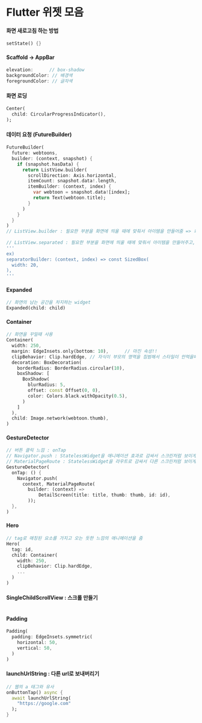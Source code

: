# Flutter 위젯 모음



#### 화면 새로고침 하는 방법

```dart
setState() {}
```



#### Scaffold -> AppBar

```dart
elevation: 		// box-shadow
backgroundColor: // 배경색
foregroundColor: // 글자색
```



#### 화면 로딩

```dart
Center(
  child: CircularProgressIndicator(),
);
```



#### 데이터 요청 (FutureBuilder)

```dart
FutureBuilder(
  future: webtoons,
  builder: (context, snapshot) {
    if (snapshot.hasData) {
      return ListView.builder(
        scrollDirection: Axis.horizontal,
        itemCount: snapshot.data!.length,
        itemBuilder: (context, index) {
          var webtoon = snapshot.data![index];
          return Text(webtoon.title);
        }
      )
    }
  }
)
// ListView.builder : 필요한 부분을 화면에 띄울 때에 맞춰서 아이템을 만들어줌 => 최적화 굳
    
// ListView.separated : 필요한 부분을 화면에 띄울 때에 맞춰서 아이템을 만들어주고, 각각 간격을 설정할 수 있음
'''
ex)
separatorBuilder: (context, index) => const SizedBox(
  width: 20,
),
'''
```



#### Expanded

```dart
// 화면의 남는 공간을 차지하는 widget
Expanded(child: child)
```



#### Container

```dart
// 화면을 꾸밀때 사용
Container(
  width: 250,
  margin: EdgeInsets.only(bottom: 10),		// 마진 속성!!
  clipBehavior: Clip.hardEdge, // 자식이 부모의 영역을 침범해서 스타일이 안먹을때 사용
  decoration: BoxDecoration(
    borderRadius: BorderRadius.circular(10),
    boxShadow: [
      BoxShadow(
        blurRadius: 5,
        offset: const Offset(0, 0),
        color: Colors.black.withOpacity(0.5),
      )
    ]
  ),
  child: Image.network(webtoon.thumb),
)
```



#### GestureDetector

```dart
// 버튼 클릭 느낌 : onTap
// Navigator.push : StatelessWidget을 애니메이션 효과로 감싸서 스크린처럼 보이게 해줌
// MaterialPageRoute : StatelessWidget을 라우트로 감싸서 다른 스크린처럼 보이게 만들어줌
GestureDetector(
  onTap: () {
    Navigator.push(
      context, MaterialPageRoute(
        builder: (context) =>
            DetailScreen(title: title, thumb: thumb, id: id),
        ));
  },
)
```



#### Hero

```dart
// tag로 매칭된 요소를 가지고 오는 듯한 느낌의 애니메이션을 줌
Hero(
  tag: id,
  child: Container(
    width: 250,
    clipBehavior: Clip.hardEdge,
    ...
  )
)
```



#### SingleChildScrollView : 스크롤 만들기

```dart

```



#### Padding

```dart
Padding(
  padding: EdgeInsets.symmetric(
    horizontal: 50,
    vertical: 50,
  )
)
```



#### launchUrlString : 다른 url로 보내버리기

```dart
// 웹의 a 태그와 유사
onButtonTap() async {
  await launchUrlString(
    "https://google.com"
  );
}
```

